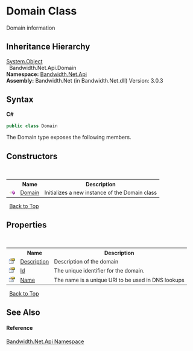﻿# Domain Class
 

Domain information


## Inheritance Hierarchy
<a href="http://msdn2.microsoft.com/en-us/library/e5kfa45b" target="_blank">System.Object</a><br />&nbsp;&nbsp;Bandwidth.Net.Api.Domain<br />
**Namespace:**&nbsp;<a href ="N_Bandwidth_Net_Api.md">Bandwidth.Net.Api</a><br />**Assembly:**&nbsp;Bandwidth.Net (in Bandwidth.Net.dll) Version: 3.0.3

## Syntax

**C#**<br />
``` C#
public class Domain
```

The Domain type exposes the following members.


## Constructors
&nbsp;<table><tr><th></th><th>Name</th><th>Description</th></tr><tr><td>![Public method](media/pubmethod.gif "Public method")</td><td><a href ="M_Bandwidth_Net_Api_Domain__ctor.md">Domain</a></td><td>
Initializes a new instance of the Domain class</td></tr></table>&nbsp;
<a href="#domain-class">Back to Top</a>

## Properties
&nbsp;<table><tr><th></th><th>Name</th><th>Description</th></tr><tr><td>![Public property](media/pubproperty.gif "Public property")</td><td><a href ="P_Bandwidth_Net_Api_Domain_Description.md">Description</a></td><td>
Description of the domain</td></tr><tr><td>![Public property](media/pubproperty.gif "Public property")</td><td><a href ="P_Bandwidth_Net_Api_Domain_Id.md">Id</a></td><td>
The unique identifier for the domain.</td></tr><tr><td>![Public property](media/pubproperty.gif "Public property")</td><td><a href ="P_Bandwidth_Net_Api_Domain_Name.md">Name</a></td><td>
The name is a unique URI to be used in DNS lookups</td></tr></table>&nbsp;
<a href="#domain-class">Back to Top</a>

## See Also


#### Reference
<a href ="N_Bandwidth_Net_Api.md">Bandwidth.Net.Api Namespace</a><br />